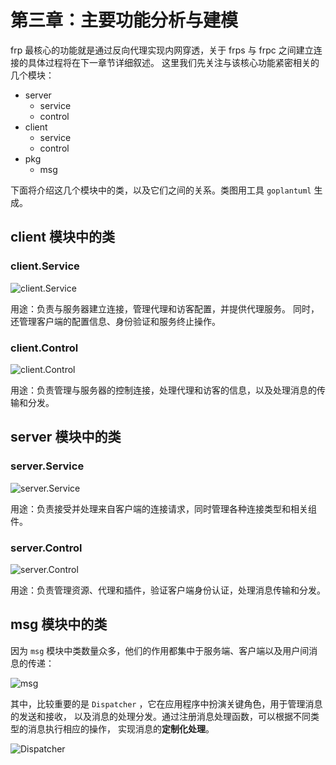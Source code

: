 # **第三章：主要功能分析与建模**

frp 最核心的功能就是通过反向代理实现内网穿透，关于 frps 与 frpc 之间建立连接的具体过程将在下一章节详细叙述。
这里我们先关注与该核心功能紧密相关的几个模块：

- server
    - service
    - control
- client
    - service
    - control
- pkg
    - msg

下面将介绍这几个模块中的类，以及它们之间的关系。类图用工具 `goplantuml` 生成。

## **client 模块中的类**

### **client.Service**

![client.Service](assets/cService.png)

用途：负责与服务器建立连接，管理代理和访客配置，并提供代理服务。
同时，还管理客户端的配置信息、身份验证和服务终止操作。

### **client.Control**

![client.Control](assets/cControl.png)

用途：负责管理与服务器的控制连接，处理代理和访客的信息，以及处理消息的传输和分发。

## **server 模块中的类**

### **server.Service**

![server.Service](assets/sService.png)

用途：负责接受并处理来自客户端的连接请求，同时管理各种连接类型和相关组件。

### **server.Control**

![server.Control](assets/sControl.png)

用途：负责管理资源、代理和插件，验证客户端身份认证，处理消息传输和分发。

## **msg 模块中的类**

因为 `msg` 模块中类数量众多，他们的作用都集中于服务端、客户端以及用户间消息的传递：

![msg](assets/msg.png)

其中，比较重要的是 `Dispatcher` ，它在应用程序中扮演关键角色，用于管理消息的发送和接收，
以及消息的处理分发。通过注册消息处理函数，可以根据不同类型的消息执行相应的操作，
实现消息的**定制化处理**。

![Dispatcher](assets/Dispatcher.png)

